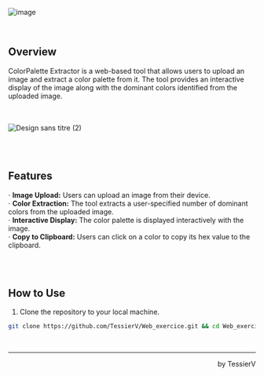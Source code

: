 ![image](https://github.com/TessierV/Web_exercice/assets/113889290/2f3dc2a8-d527-4563-a23f-a59844cc3ff6)

<br>

## Overview

ColorPalette Extractor is a web-based tool that allows users to upload an image and extract a color palette from it. The tool provides an interactive display of the image along with the dominant colors identified from the uploaded image.  
<br>
<br>

![Design sans titre (2)](https://github.com/TessierV/Web_exercice/assets/113889290/14be27c6-08cd-41fe-a3a3-16b895c985c8)
  
  
<br>
<br>

## Features

⋅ **Image Upload:** Users can upload an image from their device.  
⋅ **Color Extraction:** The tool extracts a user-specified number of dominant colors from the uploaded image.  
⋅ **Interactive Display:** The color palette is displayed interactively with the image.  
⋅ **Copy to Clipboard:** Users can click on a color to copy its hex value to the clipboard.  

<br>
<br>


## How to Use

1. Clone the repository to your local machine.
```bash
git clone https://github.com/TessierV/Web_exercice.git && cd Web_exercice  
```  

<br/><hr>
<p align="right">by TessierV</p>
